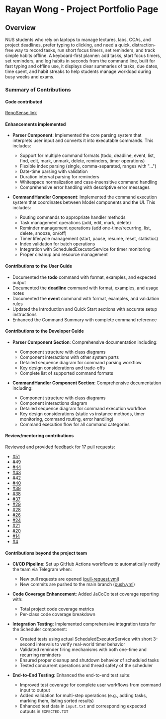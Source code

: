 # Rayan Wong - Project Portfolio Page

## Overview
NUS students who rely on laptops to manage lectures, labs, CCAs, and project deadlines, prefer typing to clicking, and need a quick, distraction-free way to record tasks, run short focus timers, set reminders, and track simple habits offline. A keyboard-first planner: add tasks, start focus timers, set reminders, and log habits in seconds from the command line, built for fast typing and offline use, it displays clear summaries of tasks, due dates, time spent, and habit streaks to help students manage workload during busy weeks and exams.

### Summary of Contributions

#### Code contributed
[RepoSense link](https://nus-cs2113-ay2526s1.github.io/tp-dashboard/?search=&sort=totalCommits%20dsc&sortWithin=title&timeframe=commit&mergegroup=&groupSelect=groupByRepos&breakdown=true&checkedFileTypes=docs~functional-code~test-code~other&since=2025-09-19T00%3A00%3A00&filteredFileName=&tabOpen=true&tabType=authorship&tabAuthor=Rayan-Wong&tabRepo=AY2526S1-CS2113-W12-3%2Ftp%5Bmaster%5D&authorshipIsMergeGroup=false&authorshipFileTypes=docs~functional-code~test-code~other&authorshipIsBinaryFileTypeChecked=false&authorshipIsIgnoredFilesChecked=false)

#### Enhancements implemented
* **Parser Component**: Implemented the core parsing system that interprets user input and converts it into executable commands. This includes:
  - Support for multiple command formats (todo, deadline, event, list, find, edit, mark, unmark, delete, reminders, timer operations)
  - Flexible index parsing (single, comma-separated, ranges with "...")
  - Date-time parsing with validation
  - Duration interval parsing for reminders
  - Whitespace normalization and case-insensitive command handling
  - Comprehensive error handling with descriptive error messages

* **CommandHandler Component**: Implemented the command execution system that coordinates between Model components and the UI. This includes:
  - Routing commands to appropriate handler methods
  - Task management operations (add, edit, mark, delete)
  - Reminder management operations (add one-time/recurring, list, delete, snooze, on/off)
  - Timer lifecycle management (start, pause, resume, reset, statistics)
  - Index validation for batch operations
  - Integration with ScheduledExecutorService for timer monitoring
  - Proper cleanup and resource management

#### Contributions to the User Guide
* Documented the **todo** command with format, examples, and expected output
* Documented the **deadline** command with format, examples, and usage notes
* Documented the **event** command with format, examples, and validation rules
* Updated the Introduction and Quick Start sections with accurate setup instructions
* Enhanced the Command Summary with complete command reference

#### Contributions to the Developer Guide
* **Parser Component Section**: Comprehensive documentation including:
  - Component structure with class diagrams
  - Component interactions with other system parts
  - Detailed sequence diagram for command parsing workflow
  - Key design considerations and trade-offs
  - Complete list of supported command formats

* **CommandHandler Component Section**: Comprehensive documentation including:
  - Component structure with class diagrams
  - Component interactions diagram
  - Detailed sequence diagram for command execution workflow
  - Key design considerations (static vs instance methods, timer monitoring, command routing, error handling)
  - Command execution flow for all command categories

#### Review/mentoring contributions
Reviewed and provided feedback for 17 pull requests:
* [#51](https://github.com/AY2526S1-CS2113-W12-3/tp/pull/51)
* [#49](https://github.com/AY2526S1-CS2113-W12-3/tp/pull/49)
* [#44](https://github.com/AY2526S1-CS2113-W12-3/tp/pull/44)
* [#43](https://github.com/AY2526S1-CS2113-W12-3/tp/pull/43)
* [#42](https://github.com/AY2526S1-CS2113-W12-3/tp/pull/42)
* [#40](https://github.com/AY2526S1-CS2113-W12-3/tp/pull/40)
* [#39](https://github.com/AY2526S1-CS2113-W12-3/tp/pull/39)
* [#38](https://github.com/AY2526S1-CS2113-W12-3/tp/pull/38)
* [#37](https://github.com/AY2526S1-CS2113-W12-3/tp/pull/37)
* [#29](https://github.com/AY2526S1-CS2113-W12-3/tp/pull/29)
* [#28](https://github.com/AY2526S1-CS2113-W12-3/tp/pull/28)
* [#26](https://github.com/AY2526S1-CS2113-W12-3/tp/pull/26)
* [#24](https://github.com/AY2526S1-CS2113-W12-3/tp/pull/24)
* [#21](https://github.com/AY2526S1-CS2113-W12-3/tp/pull/21)
* [#20](https://github.com/AY2526S1-CS2113-W12-3/tp/pull/20)
* [#14](https://github.com/AY2526S1-CS2113-W12-3/tp/pull/14)
* [#4](https://github.com/AY2526S1-CS2113-W12-3/tp/pull/4)

#### Contributions beyond the project team
* **CI/CD Pipeline**: Set up GitHub Actions workflows to automatically notify the team via Telegram when:
  - New pull requests are opened ([pull-request.yml](https://github.com/AY2526S1-CS2113-W12-3/tp/blob/master/.github/workflows/pull-request.yml))
  - New commits are pushed to the main branch ([push.yml](https://github.com/AY2526S1-CS2113-W12-3/tp/blob/master/.github/workflows/push.yml))
  
* **Code Coverage Enhancement**: Added JaCoCo test coverage reporting with:
  - Total project code coverage metrics
  - Per-class code coverage breakdown

* **Integration Testing**: Implemented comprehensive integration tests for the Scheduler component:
  - Created tests using actual ScheduledExecutorService with short 3-second intervals to verify real-world timer behavior
  - Validated reminder firing mechanisms with both one-time and recurring reminders
  - Ensured proper cleanup and shutdown behavior of scheduled tasks
  - Tested concurrent operations and thread safety of the scheduler

* **End-to-End Testing**: Enhanced the end-to-end test suite:
  - Improved test coverage for complete user workflows from command input to output
  - Added validation for multi-step operations (e.g., adding tasks, marking them, listing sorted results)
  - Enhanced test data in `input.txt` and corresponding expected outputs in `EXPECTED.TXT`
